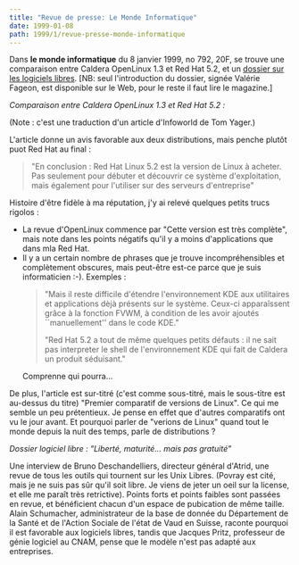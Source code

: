 ```yaml
---
title: "Revue de presse: Le Monde Informatique"
date: 1999-01-08
path: 1999/1/revue-presse-monde-informatique
---
```


<P>Dans <B>le monde informatique</B> du 8 janvier 1999, no 792, 20F, se trouve
une comparaison entre Caldera OpenLinux 1.3 et Red Hat 5.2, et un
<A HREF="http://195.10.58.13/src/lmi/article/articlel.nsf/article/D1F02526DF361B38C12566F2004D00EE?OpenDocument">dossier sur les logiciels libres</A>.
[NB: seul l'introduction du dossier, signée Valérie Fageon, est disponible
sur le Web, pour le reste il faut lire le magazine.]</P>

<P><EM>Comparaison entre Caldera OpenLinux 1.3 et Red Hat 5.2 :</EM></P>

<P>(Note : c'est une traduction d'un article d'Infoworld de Tom Yager.)</P>

<P>L'article donne un avis favorable aux deux distributions, mais penche
plutôt puot Red Hat au final :</P>

<BLOCKQUOTE>
<P>
"En conclusion : Red Hat Linux 5.2 est la version de Linux à
acheter. Pas seulement pour débuter et découvrir ce système
d'exploitation, mais également pour l'utiliser sur des
serveurs d'entreprise"
</P>

</BLOCKQUOTE>
<P>Histoire d'être fidèle à ma réputation, j'y ai relevé quelques petits
trucs rigolos :</P>

<UL>

<LI>La revue d'OpenLinux commence par "Cette version est très complète",
mais note dans les points négatifs qu'il y a moins d'applications que
dans mla Red Hat.
<LI>Il y a un certain nombre de phrases que je trouve incompréhensibles
et complètement obscures, mais peut-être est-ce parce que je suis
informaticien :-). Exemples :
<BLOCKQUOTE>
<P>
"Mais il reste difficile d'étendre l'environnement KDE aux
utilitaires et applications dèjà présents sur le
système. Ceux-ci apparaîssent grâce à la fonction FVWM, à
condition de les avoir ajoutés ``manuellement'' dans le code
KDE."</P>

<P>"Red Hat 5.2 a tout de même quelques petits défauts : il ne
sait pas interpreter le shell de l'environnement KDE qui fait
de Caldera un produit séduisant."
</P>

</BLOCKQUOTE>
<P>Comprenne qui pourra...</P>


</UL>

<P>De plus, l'article est sur-titré (c'est comme sous-titré, mais le
sous-titre est au-dessus du titre) "Premier comparatif de versions de
Linux". Ce qui me semble un peu prétentieux. Je pense en effet que
d'autres comparatifs ont vu le jour avant. Et pourquoi parler de
"verions de Linux" quand tout le monde depuis la nuit des temps, parle
de distributions ?</P>

<P><EM>Dossier logiciel libre : "Liberté, maturité... mais pas gratuité"</EM></P>

<P>Une interview de Bruno Deschandelliers, directeur général d'Atrid, une
revue de tous les outils qui tournent sur les Unix Libres. (Povray est
cité, mais je ne suis pas sûr qu'il soit libre. Je viens de jeter un
oeil sur la license, et elle me paraît très retrictive). Points forts
et points faibles sont passées en revue, et bénéficient chacun d'un
espace de pubication de même taille. Alain Schumacher, administrateur
de la base de donnée du Département de la Santé et de l'Action Sociale
de l'état de Vaud en Suisse, raconte pourquoi il est favorable aux
logiciels libres, tandis que Jacques Pritz, professeur de génie
logiciel au CNAM, pense que le modèle n'est pas adapté aux
entreprises.</P>


